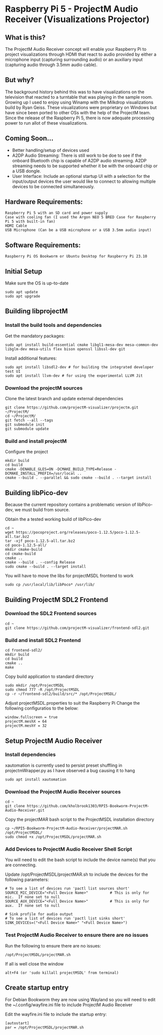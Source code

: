 # Raspberry Pi 5 - ProjectM Audio Receiver (Visualizations Projector)

## What is this?
The ProjectM Audio Receiver concept will enable your Raspberry Pi to project visualizations through HDMI that react to audio provided by either a microphone input (capturing surrounding audio) or an auxiliary input (capturing audio through 3.5mm audio cable).  

## But why?
The background history behind this was to have visualizations on the television that reacted to a turntable that was playing in the sample room.  Growing up I used to enjoy using Winamp with the Milkdrop visualizations build by Ryan Geiss.  These visualizations were proprietary on Windows but have since been ported to other OSs with the help of the ProjectM team.  Since the release of the Raspberry Pi 5, there is now adequate processing power to run allot of these visualizations.

## Coming Soon...
* Better handling/setup of devices used
* A2DP Audio Streaming: There is still work to be doe to see if the onboard Bluetooth chip is capable of A2DP audio streaming.  A2DP streaming needs to be supported whether it be with the onboard chip or a USB dongle.
* User Interface:  Include an optional startup UI with a selection for the input/output devices the user would like to connect to allowing multiple devices to be connected simultaneously.

## Hardware Requirements:
```
Raspberry Pi 5 with an SD card and power supply
Case with cooling fan (I used the Argon NEO 5 BRED Case for Raspberry Pi 5 with built-in fan)
HDMI Cable
USB Microphone (Can be a USB microphone or a USB 3.5mm audio input)
```

## Software Requirements:
```
Raspberry Pi OS Bookworm or Ubuntu Desktop for Raspberry Pi 23.10
```

## Initial Setup
Make sure the OS is up-to-date
```
sudo apt update
sudo apt upgrade
```

## Building libprojectM 
### Install the build tools and dependencies
Get the mandatory packages:
```
sudo apt install build-essential cmake libgl1-mesa-dev mesa-common-dev libglm-dev mesa-utils flex bison openssl libssl-dev git
```

Install additional features:
```
sudo apt install libsdl2-dev # for building the integrated developer test UI
sudo apt install llvm-dev # for using the experimental LLVM Jit
```

### Download the projectM sources
Clone the latest branch and update external dependencies
```
git clone https://github.com/projectM-visualizer/projectm.git ~/ProjectM/
cd ~/ProjectM/
git fetch --all --tags
git submodule init
git submodule update
```

### Build and install projectM
Configure the project
```
mkdir build
cd build
cmake -DENABLE_GLES=ON -DCMAKE_BUILD_TYPE=Release -DCMAKE_INSTALL_PREFIX=/usr/local ..
cmake --build . --parallel && sudo cmake --build . --target install
```

## Building libPico-dev
Because the current repository contains a problematic version of libPico-dev, we must build from source.

Obtain the a tested working build of libPico-dev
```
cd ~
wget https://pocoproject.org/releases/poco-1.12.5/poco-1.12.5-all.tar.bz2
tar -xjf poco-1.12.5-all.tar.bz2
cd poco-1.12.5-all/
mkdir cmake-build
cd cmake-build
cmake ..
cmake --build . --config Release
sudo cmake --build . --target install
```
You will have to move the libs for projectMSDL frontend to work
```
sudo cp /usr/local/lib/libPoco* /usr/lib/
```
## Building ProjectM SDL2 Frontend
### Download the SDL2 Frontend sources
```
cd ~
git clone https://github.com/projectM-visualizer/frontend-sdl2.git
```

### Build and install SDL2 Frontend
```
cd frontend-sdl2/
mkdir build
cd build
cmake ..
make
```

Copy build application to standard directory
```
sudo mkdir /opt/ProjectMSDL
sudo chmod 777 -R /opt/ProjectMSDL
cp -r ~/frontend-sdl2/build/src/* /opt/ProjectMSDL/
```

Adjust projectMSDL.properties to suit the Raspberry Pi
Change the following configuratios to the below:
```
window.fullscreen = true
projectM.meshX = 64
projectM.meshY = 32
```

## Setup ProjectM Audio Receiver
### Install dependencies
xautomation is currently used to persist preset shuffling in projectmWrapper.py as I have observed a bug causing it to hang
```
sudo apt install xautomation
```

### Download the ProjectM Audio Receiver sources
```
cd ~
git clone https://github.com/kholbrook1303/RPI5-Bookworm-ProjectM-Audio-Receiver.git
```

Copy the projectMAR bash script to the ProjectMSDL installation directory
```
cp ~/RPI5-Bookworm-ProjectM-Audio-Receiver/projectMAR.sh /opt/ProjectMSDL/
sudo chmod +x /opt/ProjectMSDL/projectMAR.sh
```

### Add Devices to ProjectM Audio Receiver Shell Script
You will need to edit the bash script to include the device name(s) that you are connecting.

Update /opt/ProjectMSDL/projectMAR.sh to include the devices for the following parameters:
```
# To see a list of devices run 'pactl list sources short'
SOURCE_MIC_DEVICE="<Full Device Name>"          # This is only for mic.  If none set to null
SOURCE_AUX_DEVICE="<Full Device Name>"          # This is only for aux.  If none set to null

# Sink profile for audio output
# To see a list of devices run 'pactl list sinks short'
SINK_DEVICEs=("<Full Device Name>" "<Full Device Name>")
```

### Test ProjectM Audio Receiver to ensure there are no issues
Run the following to ensure there are no issues:
```
/opt/ProjectMSDL/projectMAR.sh
```

If all is well close the window
```
alt+F4 (or 'sudo killall projectMSDL' from terminal)
```

## Create startup entry
For Debian Bookworm they are now using Wayland so you will need to edit the ~/.config/wayfire.ini file to include ProjectM Audio Receiver

Edit the wayfire.ini file to include the startup entry:
```
[autostart]
par = /opt/ProjectMSDL/projectMAR.sh
```

